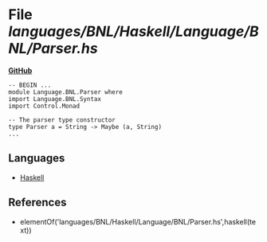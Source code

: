 # File _languages/BNL/Haskell/Language/BNL/Parser.hs_
**[GitHub](https://github.com/softlang/yas/blob/master/languages/BNL/Haskell/Language/BNL/Parser.hs)**
```
-- BEGIN ...
module Language.BNL.Parser where
import Language.BNL.Syntax
import Control.Monad

-- The parser type constructor
type Parser a = String -> Maybe (a, String)
...
```

## Languages
* [Haskell](../languages/Haskell.md)

## References
* elementOf('languages/BNL/Haskell/Language/BNL/Parser.hs',haskell(text))
